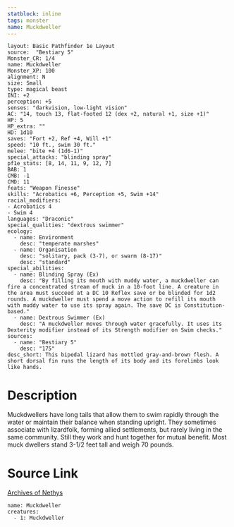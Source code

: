 ```yaml
---
statblock: inline
tags: monster
name: Muckdweller
---
```

```statblock
layout: Basic Pathfinder 1e Layout
source:  "Bestiary 5"
Monster_CR: 1/4
name: Muckdweller
Monster_XP: 100
alignment: N
size: Small
type: magical beast
INI: +2
perception: +5
senses: "darkvision, low-light vision"
AC: "14, touch 13, flat-footed 12 (dex +2, natural +1, size +1)"
HP: 5
HP_extra: ""
HD: 1d10
saves: "Fort +2, Ref +4, Will +1"
speed: "10 ft., swim 30 ft."
melee: "bite +4 (1d6-1)"
special_attacks: "blinding spray"
pf1e_stats: [8, 14, 11, 9, 12, 7]
BAB: 1
CMB: -1
CMD: 11
feats: "Weapon Finesse"
skills: "Acrobatics +6, Perception +5, Swim +14"
racial_modifiers:
- Acrobatics 4
- Swim 4
languages: "Draconic"
special_qualities: "dextrous swimmer"
ecology:
  - name: Environment
    desc: "temperate marshes"
  - name: Organisation
    desc: "solitary, pack (3-7), or swarm (8-17)"
    desc: "standard"
special_abilities:
  - name: Blinding Spray (Ex)
    desc: "By filling its mouth with muddy water, a muckdweller can fire a concentrated stream of muck in a 10-foot line. A creature in the area must succeed at a DC 10 Reflex save or be blinded for 1d2 rounds. A muckdweller must spend a move action to refill its mouth with muddy water to use its spray again. The save DC is Constitution-based."
  - name: Dextrous Swimmer (Ex)
    desc: "A muckdweller moves through water gracefully. It uses its Dexterity modifier instead of its Strength modifier on Swim checks."
sources:
  - name: "Bestiary 5"
    desc: "175"
desc_short: This bipedal lizard has mottled gray-and-brown flesh. A short dorsal fin runs the length of its body and its forelimbs look like hands.
```
# Description
Muckdwellers have long tails that allow them to swim rapidly through the water or maintain their balance when standing upright. They sometimes associate with lizardfolk, forming allied settlements, but rarely living in the same community. Still they work and hunt together for mutual benefit. Most muck dwellers stand 3-1/2 feet tall and weigh 70 pounds.
# Source Link
[Archives of Nethys](https://aonprd.com/MonsterDisplay.aspx?ItemName=Muckdweller)
```encounter-table
name: Muckdweller
creatures:
  - 1: Muckdweller
```
